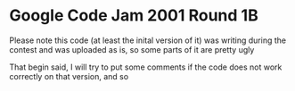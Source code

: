 # Google Code Jam 2001 Round 1B

Please note this code (at least the inital version of it) was writing during
the contest and was uploaded as is, so some parts of it are pretty ugly

That begin said, I will  try to put some comments if the code does not work 
correctly on that version, and so
